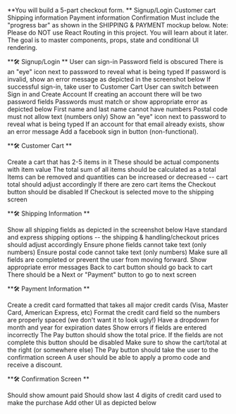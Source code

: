 **You will build a 5-part checkout form. 
**
Signup/Login
Customer cart
Shipping information
Payment information
Confirmation
Must include the "progress bar" as shown in the SHIPPING & PAYMENT mockup below.
Note: Please do NOT use React Routing in this project. You will learn about it later. The goal is to master components, props, state and conditional UI rendering.



**🛠 Signup/Login
**
User can sign-in
Password field is obscured
There is an "eye" icon next to password to reveal what is being typed
If password is invalid, show an error message as depicted in the screenshot below
If successful sign-in, take user to Customer Cart
User can switch between Sign in and Create Account
If creating an account there will be two password fields
Passwords must match or show appropriate error as depicted below
First name and last name cannot have numbers
Postal code must not allow text (numbers only)
Show an "eye" icon next to password to reveal what is being typed
If an account for that email already exists, show an error message
Add a facebook sign in button (non-functional).

**🛠 Customer Cart
**

Create a cart that has 2-5 items in it
These should be actual components with item value
The total sum of all items should be calculated as a total
Items can be removed and quantities can be increased or decreased -- cart total should adjust accordingly
If there are zero cart items the Checkout button should be disabled
If Checkout is selected move to the shipping screen

**🛠 Shipping Information
**

Show all shipping fields as depicted in the screenshot below
Have standard and express shipping options -- the shipping & handling/checkout prices should adjust accordingly
Ensure phone fields cannot take text (only numbers)
Ensure postal code cannot take text (only numbers)
Make sure all fields are completed or prevent the user from moving forward. Show appropriate error messages
Back to cart button should go back to cart
There should be a Next or "Payment" button to go to next screen

**🛠 Payment Information
**

Create a credit card formatted that takes all major credit cards (Visa, Master Card, American Express, etc)
Format the credit card field so the numbers are properly spaced (we don't want it to look ugly!)
Have a dropdown for month and year for expiration dates
Show errors if fields are entered incorrectly
The Pay button should show the total price. If the fields are not complete this button should be disabled
Make sure to show the cart/total at the right (or somewhere else)
The Pay button should take the user to the confirmation screen
A user should be able to apply a promo code and receive a discount.

**🛠 Confirmation Screen
**

Should show amount paid
Should show last 4 digits of credit card used to make the purchase
Add other UI as depicted below
